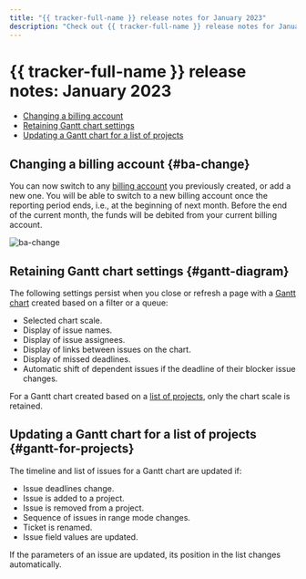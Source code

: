 ```yaml
---
title: "{{ tracker-full-name }} release notes for January 2023"
description: "Check out {{ tracker-full-name }} release notes for January 2023."
---
```


# {{ tracker-full-name }} release notes: January 2023

* [Changing a billing account](#ba-change)
* [Retaining Gantt chart settings](#gantt-diagram)
* [Updating a Gantt chart for a list of projects](#gantt-for-projects)

## Changing a billing account {#ba-change}

You can now switch to any [billing account](../billing-account.md) you previously created, or add a new one. You will be able to switch to a new billing account once the reporting period ends, i.e., at the beginning of next month. Before the end of the current month, the funds will be debited from your current billing account.

![ba-change](../../_assets/tracker/changelogs/change-ba.png)

## Retaining Gantt chart settings {#gantt-diagram}

The following settings persist when you close or refresh a page with a [Gantt chart](../gantt/overview.md) created based on a filter or a queue:

* Selected chart scale.
* Display of issue names.
* Display of issue assignees.
* Display of links between issues on the chart.
* Display of missed deadlines.
* Automatic shift of dependent issues if the deadline of their blocker issue changes.

For a Gantt chart created based on a [list of projects](../gantt/project.md), only the chart scale is retained.

## Updating a Gantt chart for a list of projects {#gantt-for-projects}

The timeline and list of issues for a Gantt chart are updated if:
* Issue deadlines change.
* Issue is added to a project.
* Issue is removed from a project.
* Sequence of issues in range mode changes.
* Ticket is renamed.
* Issue field values are updated.

If the parameters of an issue are updated, its position in the list changes automatically.

